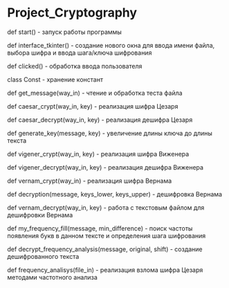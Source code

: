 # Project_Cryptography

def start() - запуск работы программы

def interface_tkinter() - создание нового окна для ввода имени файла, выбора шифра и ввода шага/ключа шифрования

def clicked() - обработка ввода пользователя

class Const - хранение констант

def get_message(way_in) - чтение и обработка теста файла

def caesar_crypt(way_in, key) - реализация шифра Цезаря

def caesar_decrypt(way_in, key) - реализация дешифра Цезаря

def generate_key(message, key) - увеличение длины ключа до длины текста

def vigener_crypt(way_in, key) - реализация шифра Виженера

def vigener_decrypt(way_in, key) - реализация дешифра Виженера

def vernam_crypt(way_in) - реализация шифра Вернама

def decryption(message, keys_lower, keys_upper) - дешифровка Вернама

def vernam_decrypt(way_in, key) - работа с текстовым файлом для дешифровки Вернама

def my_frequency_fill(message, min_difference) - поиск частоты появления букв в данном тексте и определения шага шифрования

def decrypt_frequency_analysis(message, original, shift) - создание дешифрованного текста

def frequency_analisys(file_in) - реализация взлома шифра Цезаря методами частотного анализа
